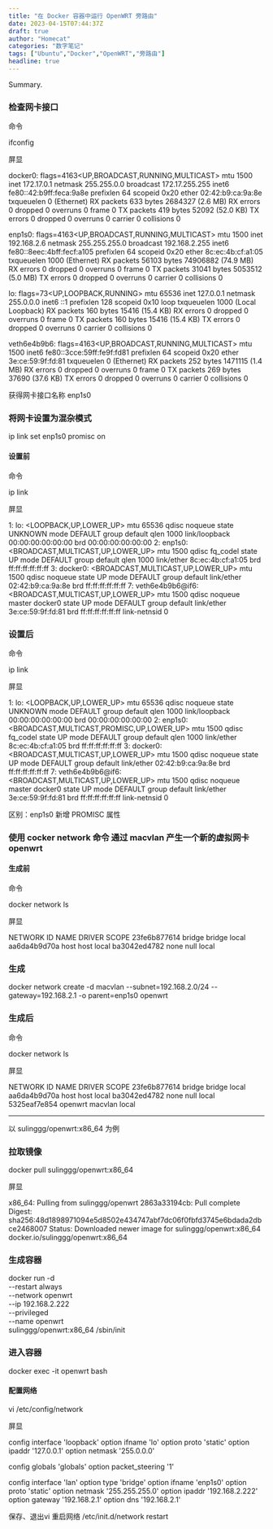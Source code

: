 ```yaml
---
title: "在 Docker 容器中运行 OpenWRT 旁路由"
date: 2023-04-15T07:44:37Z
draft: true
author: "Homecat"
categories: "数字笔记"
tags: ["Ubuntu","Docker","OpenWRT","旁路由"]
headline: true
---
```


Summary.

<!--more--> 


### 检查网卡接口

命令

ifconfig

屏显

docker0: flags=4163<UP,BROADCAST,RUNNING,MULTICAST>  mtu 1500
        inet 172.17.0.1  netmask 255.255.0.0  broadcast 172.17.255.255
        inet6 fe80::42:b9ff:feca:9a8e  prefixlen 64  scopeid 0x20<link>
        ether 02:42:b9:ca:9a:8e  txqueuelen 0  (Ethernet)
        RX packets 633  bytes 2684327 (2.6 MB)
        RX errors 0  dropped 0  overruns 0  frame 0
        TX packets 419  bytes 52092 (52.0 KB)
        TX errors 0  dropped 0 overruns 0  carrier 0  collisions 0

enp1s0: flags=4163<UP,BROADCAST,RUNNING,MULTICAST>  mtu 1500
        inet 192.168.2.6  netmask 255.255.255.0  broadcast 192.168.2.255
        inet6 fe80::8eec:4bff:fecf:a105  prefixlen 64  scopeid 0x20<link>
        ether 8c:ec:4b:cf:a1:05  txqueuelen 1000  (Ethernet)
        RX packets 56103  bytes 74906882 (74.9 MB)
        RX errors 0  dropped 0  overruns 0  frame 0
        TX packets 31041  bytes 5053512 (5.0 MB)
        TX errors 0  dropped 0 overruns 0  carrier 0  collisions 0

lo: flags=73<UP,LOOPBACK,RUNNING>  mtu 65536
        inet 127.0.0.1  netmask 255.0.0.0
        inet6 ::1  prefixlen 128  scopeid 0x10<host>
        loop  txqueuelen 1000  (Local Loopback)
        RX packets 160  bytes 15416 (15.4 KB)
        RX errors 0  dropped 0  overruns 0  frame 0
        TX packets 160  bytes 15416 (15.4 KB)
        TX errors 0  dropped 0 overruns 0  carrier 0  collisions 0

veth6e4b9b6: flags=4163<UP,BROADCAST,RUNNING,MULTICAST>  mtu 1500
        inet6 fe80::3cce:59ff:fe9f:fd81  prefixlen 64  scopeid 0x20<link>
        ether 3e:ce:59:9f:fd:81  txqueuelen 0  (Ethernet)
        RX packets 252  bytes 1471115 (1.4 MB)
        RX errors 0  dropped 0  overruns 0  frame 0
        TX packets 269  bytes 37690 (37.6 KB)
        TX errors 0  dropped 0 overruns 0  carrier 0  collisions 0

获得网卡接口名称 enp1s0

### 将网卡设置为混杂模式

ip link set enp1s0 promisc on

#### 设置前

命令

ip link

屏显

1: lo: <LOOPBACK,UP,LOWER_UP> mtu 65536 qdisc noqueue state UNKNOWN mode DEFAULT group default qlen 1000
    link/loopback 00:00:00:00:00:00 brd 00:00:00:00:00:00
2: enp1s0: <BROADCAST,MULTICAST,UP,LOWER_UP> mtu 1500 qdisc fq_codel state UP mode DEFAULT group default qlen 1000
    link/ether 8c:ec:4b:cf:a1:05 brd ff:ff:ff:ff:ff:ff
3: docker0: <BROADCAST,MULTICAST,UP,LOWER_UP> mtu 1500 qdisc noqueue state UP mode DEFAULT group default
    link/ether 02:42:b9:ca:9a:8e brd ff:ff:ff:ff:ff:ff
7: veth6e4b9b6@if6: <BROADCAST,MULTICAST,UP,LOWER_UP> mtu 1500 qdisc noqueue master docker0 state UP mode DEFAULT group default
    link/ether 3e:ce:59:9f:fd:81 brd ff:ff:ff:ff:ff:ff link-netnsid 0

### 设置后


命令

ip link

屏显

1: lo: <LOOPBACK,UP,LOWER_UP> mtu 65536 qdisc noqueue state UNKNOWN mode DEFAULT group default qlen 1000
    link/loopback 00:00:00:00:00:00 brd 00:00:00:00:00:00
2: enp1s0: <BROADCAST,MULTICAST,PROMISC,UP,LOWER_UP> mtu 1500 qdisc fq_codel state UP mode DEFAULT group default qlen 1000
    link/ether 8c:ec:4b:cf:a1:05 brd ff:ff:ff:ff:ff:ff
3: docker0: <BROADCAST,MULTICAST,UP,LOWER_UP> mtu 1500 qdisc noqueue state UP mode DEFAULT group default
    link/ether 02:42:b9:ca:9a:8e brd ff:ff:ff:ff:ff:ff
7: veth6e4b9b6@if6: <BROADCAST,MULTICAST,UP,LOWER_UP> mtu 1500 qdisc noqueue master docker0 state UP mode DEFAULT group default
    link/ether 3e:ce:59:9f:fd:81 brd ff:ff:ff:ff:ff:ff link-netnsid 0

区别：enp1s0 新增 PROMISC 属性


### 使用 cocker network 命令 通过 macvlan 产生一个新的虚拟网卡 openwrt

#### 生成前

命令

docker network ls

屏显 

NETWORK ID     NAME      DRIVER    SCOPE
23fe6b877614   bridge    bridge    local
aa6da4b9d70a   host      host      local
ba3042ed4782   none      null      local

### 生成

docker network create -d macvlan --subnet=192.168.2.0/24 --gateway=192.168.2.1 -o parent=enp1s0  openwrt

### 生成后

命令

docker network ls

屏显 

NETWORK ID     NAME      DRIVER    SCOPE
23fe6b877614   bridge    bridge    local
aa6da4b9d70a   host      host      local
ba3042ed4782   none      null      local
5325eaf7e854   openwrt   macvlan   local


-------------------------------------------------------------------------------------------------------------------------------------------------------

以 sulinggg/openwrt:x86_64 为例

### 拉取镜像

docker pull sulinggg/openwrt:x86_64

屏显

x86_64: Pulling from sulinggg/openwrt
2863a33194cb: Pull complete
Digest: sha256:48d1898971094e5d8502e434747abf7dc06f0fbfd3745e6bdada2dbce2468007
Status: Downloaded newer image for sulinggg/openwrt:x86_64
docker.io/sulinggg/openwrt:x86_64

### 生成容器

docker run -d \
--restart always \
--network openwrt \
--ip 192.168.2.222 \
--privileged \
--name openwrt \
sulinggg/openwrt:x86_64 /sbin/init

### 进入容器

docker exec -it openwrt bash

#### 配置网络

vi /etc/config/network

屏显


config interface 'loopback'
        option ifname 'lo'
        option proto 'static'
        option ipaddr '127.0.0.1'
        option netmask '255.0.0.0'

config globals 'globals'
        option packet_steering '1'

config interface 'lan'
        option type 'bridge'
        option ifname 'enp1s0'
        option proto 'static'
        option netmask '255.255.255.0'
        option ipaddr '192.168.2.222'
        option gateway '192.168.2.1'
        option dns '192.168.2.1'

保存、退出vi 重启网络
/etc/init.d/network restart







